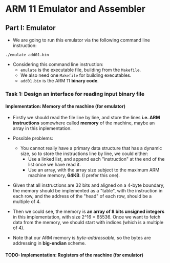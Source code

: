 # ARM 11 Emulator and Assembler #
## Part I: Emulator ##
- We are going to run this emulator via the following command line instruction:
```
./emulate add01.bin
```
- Considering this command line instruction:
  - `emulate` is the executable file, building from the `Makefile`.
  - We also need one `Makefile` for building executables.
  - `add01.bin` is the ARM 11 **binary code**. 
### Task 1: Design an interface for reading input binary file ###
#### Implementation: Memory of the machine (for emulator) ####

- Firstly we should read the file line by line, and store the lines **i.e. ARM instructions** somewhere called **memory** of the machine, maybe an array in this inplementation.

- Possible problems:
  - You cannot really have a primary data structure that has a dynamic size, so to store the instructions line by line, we could either:
    - Use a linked list, and append each "instruction" at the end of the list once we have read it.
    - Use an array, with the array size subject to the maximum ARM machine memory, **64KB**. (I prefer this one).

- Given that all instructions are 32 bits and aligned on a 4-byte boundary, the memory should be implemented as a "table", with the instruction in each row, and the address of the "head" of each row, should be a multiple of 4.

- Then we could see, the memory is **an array of 8 bits unsigned integers** in this implementation, with size 2^16 = 65536. Once we want to fetch data from the memory, we should start with indices (which is a multiple of 4).

- Note that our ARM memory is *byte-addressable*, so the bytes are addressing in **big-endian** scheme.

#### TODO: Implementation: Registers of the machine (for emulator) ####


